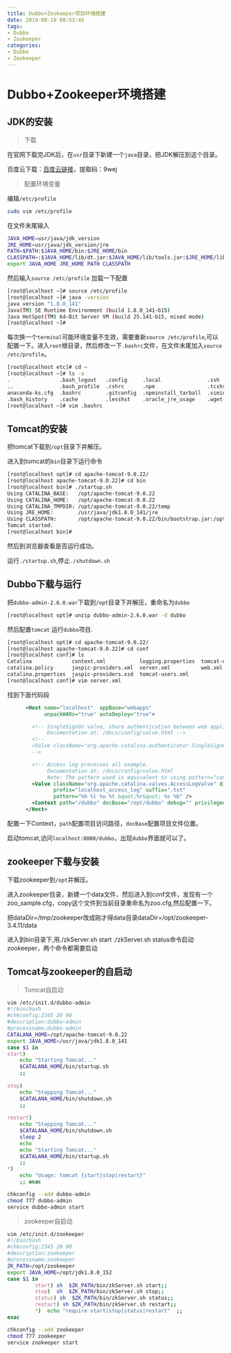 ```yaml
---
title: Dubbo+Zookeeper项目环境搭建
date: 2019-08-18 08:53:45
tags:
- Dubbo
- Zookeeper
categories:
- Dubbo
- Zookeeper
---
```

# Dubbo+Zookeeper环境搭建

## JDK的安装

> 下载

在官网下载完JDK后，在`usr`目录下新建一个`java`目录，把JDK解压到这个目录。

百度云下载：[百度云链接](https://pan.baidu.com/s/1Qk7puB904aQugozWuRrJJQ )，提取码：9wej

> 配置环境变量

编辑`/etc/profile`

```bash
sudo vim /etc/profile
```

在文件末尾输入

```bash
JAVA_HOME=usr/java/jdk_version
JRE_HOME=usr/java/jdk_version/jre
PATH=$PATH:$JAVA_HOME/bin:$JRE_HOME/bin
CLASSPATH=:$JAVA_HOME/lib/dt.jar:$JAVA_HOME/lib/tools.jar:$JRE_HOME/lib
export JAVA_HOME JRE_HOME PATH CLASSPATH
```

然后输入`source /etc/profile` 加载一下配置

```bash
[root@localhost ~]# source /etc/profile
[root@localhost ~]# java -version
java version "1.8.0_141"
Java(TM) SE Runtime Environment (build 1.8.0_141-b15)
Java HotSpot(TM) 64-Bit Server VM (build 25.141-b15, mixed mode)
[root@localhost ~]# 
```

每次换一个`terminal`可能环境变量不生效，需要重新`source /etc/profile`,可以配置一下。进入`root`根目录，然后修改一下`.bashrc`文件，在文件末尾加入`source /etc/profile`。

```bash
[root@localhost etc]# cd ~
[root@localhost ~]# ls -a
.                .bash_logout   .config     .local               .ssh
..               .bash_profile  .cshrc      .npm                 .tcshrc
anaconda-ks.cfg  .bashrc        .gitconfig  .npminstall_tarball  .viminfo
.bash_history    .cache         .lesshst    .oracle_jre_usage    .wget-hsts
[root@localhost ~]# vim .bashrc
```

## Tomcat的安装

把tomcat下载到`/opt`目录下并解压。

进入到tomcat的`bin`目录下运行命令

```bash
[root@localhost opt]# cd apache-tomcat-9.0.22/
[root@localhost apache-tomcat-9.0.22]# cd bin
[root@localhost bin]# ./startup.sh 
Using CATALINA_BASE:   /opt/apache-tomcat-9.0.22
Using CATALINA_HOME:   /opt/apache-tomcat-9.0.22
Using CATALINA_TMPDIR: /opt/apache-tomcat-9.0.22/temp
Using JRE_HOME:        /usr/java/jdk1.8.0_141/jre
Using CLASSPATH:       /opt/apache-tomcat-9.0.22/bin/bootstrap.jar:/opt/apache-tomcat-9.0.22/bin/tomcat-juli.jar
Tomcat started.
[root@localhost bin]# 
```

然后到浏览器查看是否运行成功。

运行`./startup.sh`,停止`./shutdown.sh`

## Dubbo下载与运行

把`dubbo-admin-2.6.0.war`下载到`/opt`目录下并解压，重命名为`dubbo`

```bash
[root@localhost opt]# unzip dubbo-admin-2.6.0.war -d dubbo
```

然后配置`tomcat` 运行`dubbo`项目.

```bash
[root@localhost opt]# cd apache-tomcat-9.0.22/
[root@localhost apache-tomcat-9.0.22]# cd conf
[root@localhost conf]# ls
Catalina             context.xml           logging.properties  tomcat-users.xsd
catalina.policy      jaspic-providers.xml  server.xml          web.xml
catalina.properties  jaspic-providers.xsd  tomcat-users.xml
[root@localhost conf]# vim server.xml
```

找到下面代码段

```xml
      <Host name="localhost"  appBase="webapps"
            unpackWARs="true" autoDeploy="true">

        <!-- SingleSignOn valve, share authentication between web applications
             Documentation at: /docs/config/valve.html -->
        <!--
        <Valve className="org.apache.catalina.authenticator.SingleSignOn" />
        -->

        <!-- Access log processes all example.
             Documentation at: /docs/config/valve.html
             Note: The pattern used is equivalent to using pattern="common" -->
        <Valve className="org.apache.catalina.valves.AccessLogValve" directory="logs"
               prefix="localhost_access_log" suffix=".txt"
               pattern="%h %l %u %t &quot;%r&quot; %s %b" />
        <Context path="/dubbo" docBase="/opt/dubbo" debug="" privileged="true"/>
      </Host>

```

配置一下Context，`path`配置项目访问路径，`docBase`配置项目文件位置。

启动tomcat,访问`localhost:8080/dubbo`，出现`dubbo`界面就可以了。

## zookeeper下载与安装

下载zookeeper到`/opt`并解压。

进入zookeeper目录，新建一个data文件，然后进入到conf文件，发现有一个zoo_sample.cfg，copy这个文件到当前目录重命名为zoo.cfg,然后配置一下。

把dataDir=/tmp/zookeeper改成刚才得data目录dataDir=/opt/zookeeper-3.4.11/data

进入到bin目录下,用./zkServer.sh start
./zkServer.sh status命令启动zookeeper，两个命令都需要启动

## Tomcat与zookeeper的自启动

> Tomcat自启动

```bash
vim /etc/init.d/dubbo-admin
#!/bin/bash
#chkconfig:2345 20 90
#description:dubbo-admin
#processname:dubbo-admin
CATALANA_HOME=/opt/apache-tomcat-9.0.22
export JAVA_HOME=/usr/java/jdk1.8.0_141
case $1 in
start)  
    echo "Starting Tomcat..."  
    $CATALANA_HOME/bin/startup.sh  
    ;;  
  
stop)  
    echo "Stopping Tomcat..."  
    $CATALANA_HOME/bin/shutdown.sh  
    ;;  
  
restart)  
    echo "Stopping Tomcat..."  
    $CATALANA_HOME/bin/shutdown.sh  
    sleep 2  
    echo  
    echo "Starting Tomcat..."  
    $CATALANA_HOME/bin/startup.sh  
    ;;  
*)  
    echo "Usage: tomcat {start|stop|restart}"  
    ;; esac
```

```bash
chkconfig --add dubbo-admin
chmod 777 dubbo-admin 
service dubbo-admin start
```

> zookeeper自启动

```bash
vim /etc/init.d/zookeeper
#!/bin/bash
#chkconfig:2345 20 90
#description:zookeeper
#processname:zookeeper
ZK_PATH=/opt/zookeeper
export JAVA_HOME=/opt/jdk1.8.0_152
case $1 in
         start) sh  $ZK_PATH/bin/zkServer.sh start;;
         stop)  sh  $ZK_PATH/bin/zkServer.sh stop;;
         status) sh  $ZK_PATH/bin/zkServer.sh status;;
         restart) sh $ZK_PATH/bin/zkServer.sh restart;;
         *)  echo "require start|stop|status|restart"  ;;
esac
```

```bash
chkconfig --add zookeeper
chmod 777 zookeeper
service zookeeper start
```

